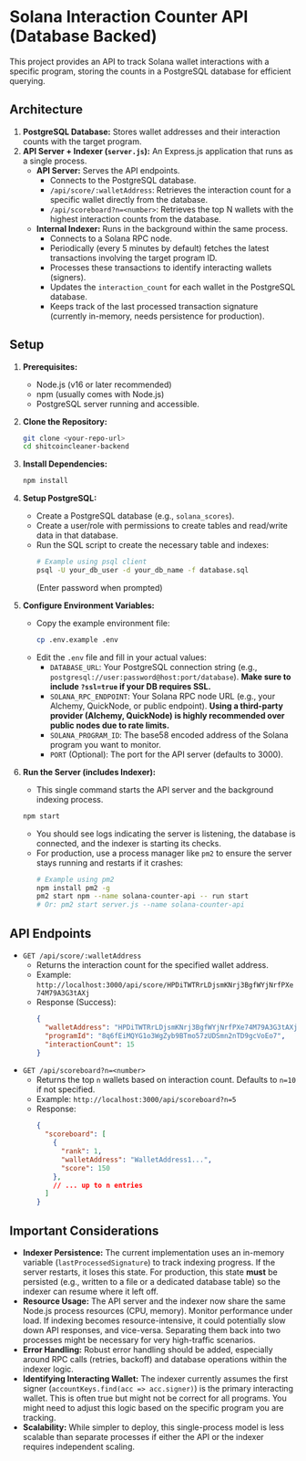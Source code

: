 # Solana Interaction Counter API (Database Backed)

This project provides an API to track Solana wallet interactions with a specific program, storing the counts in a PostgreSQL database for efficient querying.

## Architecture

1.  **PostgreSQL Database:** Stores wallet addresses and their interaction counts with the target program.
2.  **API Server + Indexer (`server.js`):** An Express.js application that runs as a single process.
    *   **API Server:** Serves the API endpoints.
        *   Connects to the PostgreSQL database.
        *   `/api/score/:walletAddress`: Retrieves the interaction count for a specific wallet directly from the database.
        *   `/api/scoreboard?n=<number>`: Retrieves the top N wallets with the highest interaction counts from the database.
    *   **Internal Indexer:** Runs in the background within the same process.
        *   Connects to a Solana RPC node.
        *   Periodically (every 5 minutes by default) fetches the latest transactions involving the target program ID.
        *   Processes these transactions to identify interacting wallets (signers).
        *   Updates the `interaction_count` for each wallet in the PostgreSQL database.
        *   Keeps track of the last processed transaction signature (currently in-memory, needs persistence for production).

## Setup

1.  **Prerequisites:**
    *   Node.js (v16 or later recommended)
    *   npm (usually comes with Node.js)
    *   PostgreSQL server running and accessible.

2.  **Clone the Repository:**
    ```bash
    git clone <your-repo-url>
    cd shitcoincleaner-backend
    ```

3.  **Install Dependencies:**
    ```bash
    npm install
    ```

4.  **Setup PostgreSQL:**
    *   Create a PostgreSQL database (e.g., `solana_scores`).
    *   Create a user/role with permissions to create tables and read/write data in that database.
    *   Run the SQL script to create the necessary table and indexes:
        ```bash
        # Example using psql client
        psql -U your_db_user -d your_db_name -f database.sql
        ```
        (Enter password when prompted)

5.  **Configure Environment Variables:**
    *   Copy the example environment file:
        ```bash
        cp .env.example .env
        ```
    *   Edit the `.env` file and fill in your actual values:
        *   `DATABASE_URL`: Your PostgreSQL connection string (e.g., `postgresql://user:password@host:port/database`). **Make sure to include `?ssl=true` if your DB requires SSL.**
        *   `SOLANA_RPC_ENDPOINT`: Your Solana RPC node URL (e.g., your Alchemy, QuickNode, or public endpoint). **Using a third-party provider (Alchemy, QuickNode) is highly recommended over public nodes due to rate limits.**
        *   `SOLANA_PROGRAM_ID`: The base58 encoded address of the Solana program you want to monitor.
        *   `PORT` (Optional): The port for the API server (defaults to 3000).

6.  **Run the Server (includes Indexer):**
    *   This single command starts the API server and the background indexing process.
    ```bash
    npm start
    ```
    *   You should see logs indicating the server is listening, the database is connected, and the indexer is starting its checks.
    *   For production, use a process manager like `pm2` to ensure the server stays running and restarts if it crashes:
        ```bash
        # Example using pm2
        npm install pm2 -g
        pm2 start npm --name solana-counter-api -- run start
        # Or: pm2 start server.js --name solana-counter-api
        ```

## API Endpoints

*   `GET /api/score/:walletAddress`
    *   Returns the interaction count for the specified wallet address.
    *   Example: `http://localhost:3000/api/score/HPDiTWTRrLDjsmKNrj3BgfWYjNrfPXe74M79A3G3tAXj`
    *   Response (Success):
        ```json
        {
          "walletAddress": "HPDiTWTRrLDjsmKNrj3BgfWYjNrfPXe74M79A3G3tAXj",
          "programId": "8q6fEiMQYG1o3WgZyb9BTmo57zUDSmn2nTD9gcVoEo7",
          "interactionCount": 15
        }
        ```
*   `GET /api/scoreboard?n=<number>`
    *   Returns the top `n` wallets based on interaction count. Defaults to `n=10` if not specified.
    *   Example: `http://localhost:3000/api/scoreboard?n=5`
    *   Response:
        ```json
        {
          "scoreboard": [
            {
              "rank": 1,
              "walletAddress": "WalletAddress1...",
              "score": 150
            },
            // ... up to n entries
          ]
        }
        ```

## Important Considerations

*   **Indexer Persistence:** The current implementation uses an in-memory variable (`lastProcessedSignature`) to track indexing progress. If the server restarts, it loses this state. For production, this state **must** be persisted (e.g., written to a file or a dedicated database table) so the indexer can resume where it left off.
*   **Resource Usage:** The API server and the indexer now share the same Node.js process resources (CPU, memory). Monitor performance under load. If indexing becomes resource-intensive, it could potentially slow down API responses, and vice-versa. Separating them back into two processes might be necessary for very high-traffic scenarios.
*   **Error Handling:** Robust error handling should be added, especially around RPC calls (retries, backoff) and database operations within the indexer logic.
*   **Identifying Interacting Wallet:** The indexer currently assumes the first signer (`accountKeys.find(acc => acc.signer)`) is the primary interacting wallet. This is often true but might not be correct for all programs. You might need to adjust this logic based on the specific program you are tracking.
*   **Scalability:** While simpler to deploy, this single-process model is less scalable than separate processes if either the API or the indexer requires independent scaling. 